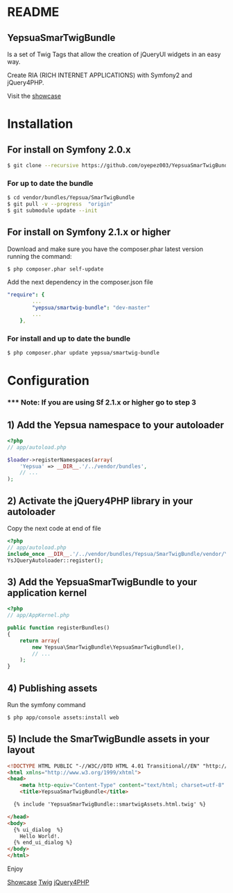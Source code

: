 README
======

YepsuaSmarTwigBundle
--------------------

Is a set of Twig Tags that allow the creation of jQueryUI widgets in an easy way.

Create RIA (RICH INTERNET APPLICATIONS) with Symfony2 and jQuery4PHP.

Visit the [showcase](http://smartwig.yepsua.com/web/)

# Installation

## For install on Symfony 2.0.x

``` bash
$ git clone --recursive https://github.com/oyepez003/YepsuaSmarTwigBundle.git vendor/bundles/Yepsua/SmarTwigBundle
```

### For up to date the bundle

``` bash
$ cd vendor/bundles/Yepsua/SmarTwigBundle
$ git pull -v --progress  "origin"
$ git submodule update --init
```

## For install on Symfony 2.1.x or higher

Download and make sure you have the composer.phar latest version running the command:

``` bash
$ php composer.phar self-update
```

Add the next dependency in the composer.json file

``` yml
"require": {
        ...
        "yepsua/smartwig-bundle": "dev-master"
        ...
    },
```

### For install and up to date the bundle

``` bash
$ php composer.phar update yepsua/smartwig-bundle
```

# Configuration

### *** Note: If you are using Sf 2.1.x or higher go to step 3

## 1) Add the Yepsua namespace to your autoloader

``` php
<?php
// app/autoload.php

$loader->registerNamespaces(array(
    'Yepsua' => __DIR__.'/../vendor/bundles',
    // ...
);
```

## 2) Activate the jQuery4PHP library in your autoloader

Copy the next code at end of file

``` php
<?php
// app/autoload.php
include_once __DIR__.'/../vendor/bundles/Yepsua/SmarTwigBundle/vendor/YepSua/Labs/RIA/jQuery4PHP/YsJQueryAutoloader.php';
YsJQueryAutoloader::register();
```

## 3) Add the YepsuaSmarTwigBundle to your application kernel

``` php
<?php
// app/AppKernel.php

public function registerBundles()
{
    return array(
        new Yepsua\SmarTwigBundle\YepsuaSmarTwigBundle(),
        // ...
    );
}
```

## 4) Publishing assets

Run the symfony command

``` bash
$ php app/console assets:install web
```

## 5) Include the SmarTwigBundle assets in your layout

``` html
<!DOCTYPE HTML PUBLIC "-//W3C//DTD HTML 4.01 Transitional//EN" "http://www.w3.org/TR/html4/loose.dtd">
<html xmlns="http://www.w3.org/1999/xhtml">
<head>
	<meta http-equiv="Content-Type" content="text/html; charset=utf-8" />
	<title>YepsuaSmarTwigBundle</title>

  {% include 'YepsuaSmarTwigBundle::smartwigAssets.html.twig' %}

</head>
<body>
  {% ui_dialog  %}
    Hello World!.
  {% end_ui_dialog %}
</body>
</html>
```


Enjoy

[Showcase](http://smartwig.yepsua.com/web/)
[Twig](http://www.twig-project.org/)
[jQuery4PHP](http://jquery4php.sourceforge.net/)